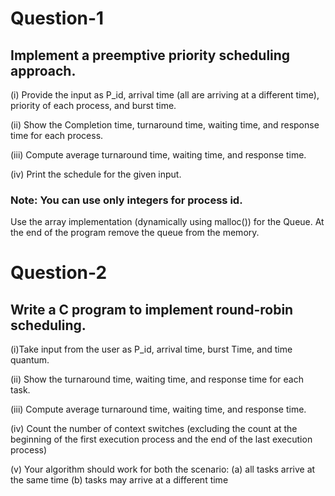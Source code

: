 # Question-1

## Implement a preemptive priority scheduling approach.

(i) Provide the input as P_id, arrival time (all are arriving at a different time), 
priority of each process, and burst time.

(ii) Show the Completion time, turnaround time, waiting time, and response time for each process.

(iii) Compute average turnaround time, waiting time, and response time.

(iv) Print the schedule for the given input.

### Note: You can use only integers for process id. 
Use the array implementation (dynamically using malloc()) for the Queue. 
At the end of the program remove the queue from the memory.  

# Question-2

## Write a C program to implement round-robin scheduling.

(i)Take input from the user as P_id, arrival time, burst Time, and time quantum.

(ii) Show the turnaround time, waiting time, and response time for each task.

(iii) Compute average turnaround time, waiting time, and response time.

(iv) Count the number of context switches 
(excluding the count at the beginning of the first execution process and the end of the last execution process)

(v) Your algorithm should work for both the scenario: 
(a) all tasks arrive at the same time (b) tasks may arrive at a different time